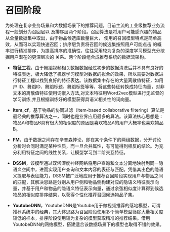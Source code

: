 # 召回阶段

为处理在复杂业务场景和大数据场景下的推荐问题，目前主流的工业级推荐业务流程一般划分为召回层以
及排序层两个阶段。召回算法是将用户可能感兴趣的物品从全量数据集中取出，由于物品候选库数量巨大，
使用的召回模型特点是简单高效，从而可以实现快速召回；排序层负责将召回的候选集按照用户可能点击
的概率进行精准排序，为提高排序的准确性，往往采用较为复杂的深度学习模型充分挖掘用户潜在的更深层次的
关系。两个阶段组合成推荐系统的数据流架构。


- **特征工程**，由于舞蹈视频相关数据数据经过初步的数据清洗后并不具有良好的特征表达，极大降低了机器学习模型对数据的拟合的效果，所以需要对数据进行特征工程以找到良好的特征表达。该数据集中存在的大量离散值特征，如用户 ID、舞蹈ID、舞蹈标题、舞蹈标签等等，将这些特征转换成特征向量，对非文本的离散值特征使用词嵌入方法,对文本特征用Word2vec模型进行无监督的学习训练,并且根据训练好的模型获得具语义相关性的词向量。

- **item_cf**，基于物品的协同过滤（item-based collaborative filtering）算法是最经典的推荐算法之一，同时也是业界应用最多的算法。该算法核心思想是：物品A和物品B具有很大的相似度的原因是喜欢物品A的用户大概率也喜欢物品B。
- **FM**，由于数据之间存在辛普森悖论，即在某个条件下的两组数据，分开讨论分析时会同时满足某种性质，而一旦合并属性，有可能得到相反的结论。为充分利用特征之间的线性关系，让模型学习到二阶交互特征。
- **DSSM**，该模型通过双塔深度神经网络将用户查询和文本分离地映射到同一隐语义空间中，进而实现用户查询和文本内容的表征与匹配。凭借其出色的隐语义提取与表征能力，DSSM被广泛地应用于推荐召回阶段实现用户与物品之间的匹配，其解决思路是分别从用户侧和物品侧构建对应的隐语义特征表示向量，并基于用户和物品的隐语义特征表示向量，通过余弦相似度计算得到候选物品的相似度排序结果，以获得个性化推荐召回候选物品子集。
- **YoutobeDNN**，YoutubeDNN是Youtube用于做视频推荐的落地模型，可谓推荐系统中的经典，其大体思路为召回阶段使用多个简单模型筛除大量相关度较低的样本，排序阶段使用较为复杂的模型获取精准的推荐结果。借用YoutobeDNN的网络模型，搭建适合该数据场景下的模型也取得不错的效果。